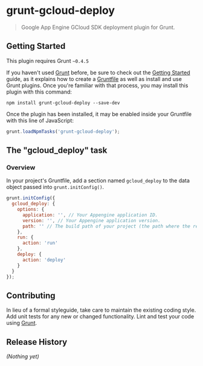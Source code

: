 # grunt-gcloud-deploy

> Google App Engine GCloud SDK deployment plugin for Grunt.

## Getting Started
This plugin requires Grunt `~0.4.5`

If you haven't used [Grunt](http://gruntjs.com/) before, be sure to check out the [Getting Started](http://gruntjs.com/getting-started) guide, as it explains how to create a [Gruntfile](http://gruntjs.com/sample-gruntfile) as well as install and use Grunt plugins. Once you're familiar with that process, you may install this plugin with this command:

```shell
npm install grunt-gcloud-deploy --save-dev
```

Once the plugin has been installed, it may be enabled inside your Gruntfile with this line of JavaScript:

```js
grunt.loadNpmTasks('grunt-gcloud-deploy');
```

## The "gcloud_deploy" task

### Overview
In your project's Gruntfile, add a section named `gcloud_deploy` to the data object passed into `grunt.initConfig()`.

```js
grunt.initConfig({
  gcloud_deploy: {
    options: {
      application: '', // Your Appengine application ID.
      version: '', // Your Appengine application version.
      path: '' // The build path of your project (the path where the rest of your grunt tasks build to).
    },
    run: {
      action: 'run'
    },
    deploy: {
      action: 'deploy'
    }
  }
});
```

## Contributing
In lieu of a formal styleguide, take care to maintain the existing coding style. Add unit tests for any new or changed functionality. Lint and test your code using [Grunt](http://gruntjs.com/).

## Release History
_(Nothing yet)_
